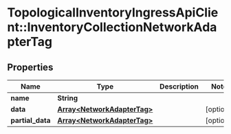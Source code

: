 # TopologicalInventoryIngressApiClient::InventoryCollectionNetworkAdapterTag

## Properties
Name | Type | Description | Notes
------------ | ------------- | ------------- | -------------
**name** | **String** |  | 
**data** | [**Array&lt;NetworkAdapterTag&gt;**](NetworkAdapterTag.md) |  | [optional] 
**partial_data** | [**Array&lt;NetworkAdapterTag&gt;**](NetworkAdapterTag.md) |  | [optional] 


